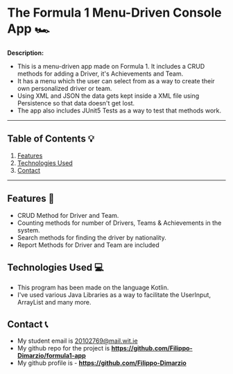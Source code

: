 # The Formula 1 Menu-Driven Console App 🏎️


**Description:**  

- This is a menu-driven app made on Formula 1. It includes a CRUD methods for adding a Driver, it's Achievements and Team. 
- It has a menu which the user can select from as a way to create their own personalized driver or team.
- Using XML and JSON the data gets kept inside a XML file using Persistence so that data doesn't get lost.
- The app also includes JUnit5 Tests as a way to test that methods work.


---

## Table of Contents 💡

1. [Features](#features)  
2. [Technologies Used](#technologies-used)  
3. [Contact](#contact)  

---

## Features 📜

- CRUD Method for Driver and Team.
- Counting methods for number of Drivers, Teams & Achievements in the system. 
- Search methods for finding the driver by nationality.
- Report Methods for Driver and Team are included


## Technologies Used 💻

- This program has been made on the language Kotlin.
- I've used various Java Libraries as a way to facilitate the UserInput, ArrayList and many more.



## Contact 📞

- My student email is 20102769@mail.wit.ie
- My github repo for the project is  **https://github.com/Filippo-Dimarzio/formula1-app**
- My github profile is - **https://github.com/Filippo-Dimarzio**


